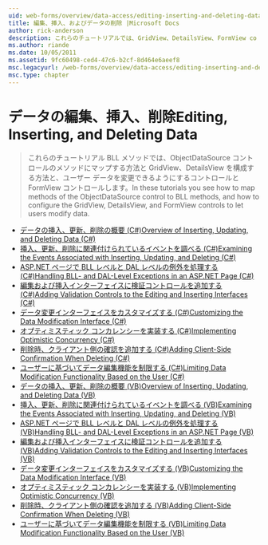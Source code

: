 ```yaml
---
uid: web-forms/overview/data-access/editing-inserting-and-deleting-data/index
title: 編集、挿入、およびデータの削除 |Microsoft Docs
author: rick-anderson
description: これらのチュートリアルでは、GridView、DetailsView、FormView co を構成する方法と BLL メソッドでは、ObjectDataSource コントロールのメソッドにマップする方法を見る.
ms.author: riande
ms.date: 10/05/2011
ms.assetid: 9fc60498-ced4-47c6-b2cf-8d464e6aeef8
msc.legacyurl: /web-forms/overview/data-access/editing-inserting-and-deleting-data
msc.type: chapter
---
```

<a name="editing-inserting-and-deleting-data"></a><span data-ttu-id="1c9ca-103">データの編集、挿入、削除</span><span class="sxs-lookup"><span data-stu-id="1c9ca-103">Editing, Inserting, and Deleting Data</span></span>
====================
> <span data-ttu-id="1c9ca-104">これらのチュートリアル BLL メソッドでは、ObjectDataSource コントロールのメソッドにマップする方法と GridView、DetailsView を構成する方法と、ユーザー データを変更できるようにするコントロールと FormView コントロールします。</span><span class="sxs-lookup"><span data-stu-id="1c9ca-104">In these tutorials you see how to map methods of the ObjectDataSource control to BLL methods, and how to configure the GridView, DetailsView, and FormView controls to let users modify data.</span></span>


- [<span data-ttu-id="1c9ca-105">データの挿入、更新、削除の概要 (C#)</span><span class="sxs-lookup"><span data-stu-id="1c9ca-105">Overview of Inserting, Updating, and Deleting Data (C#)</span></span>](an-overview-of-inserting-updating-and-deleting-data-cs.md)
- [<span data-ttu-id="1c9ca-106">挿入、更新、削除に関連付けられているイベントを調べる (C#)</span><span class="sxs-lookup"><span data-stu-id="1c9ca-106">Examining the Events Associated with Inserting, Updating, and Deleting (C#)</span></span>](examining-the-events-associated-with-inserting-updating-and-deleting-cs.md)
- [<span data-ttu-id="1c9ca-107">ASP.NET ページで BLL レベルと DAL レベルの例外を処理する (C#)</span><span class="sxs-lookup"><span data-stu-id="1c9ca-107">Handling BLL- and DAL-Level Exceptions in an ASP.NET Page (C#)</span></span>](handling-bll-and-dal-level-exceptions-in-an-asp-net-page-cs.md)
- [<span data-ttu-id="1c9ca-108">編集および挿入インターフェイスに検証コントロールを追加する (C#)</span><span class="sxs-lookup"><span data-stu-id="1c9ca-108">Adding Validation Controls to the Editing and Inserting Interfaces (C#)</span></span>](adding-validation-controls-to-the-editing-and-inserting-interfaces-cs.md)
- [<span data-ttu-id="1c9ca-109">データ変更インターフェイスをカスタマイズする (C#)</span><span class="sxs-lookup"><span data-stu-id="1c9ca-109">Customizing the Data Modification Interface (C#)</span></span>](customizing-the-data-modification-interface-cs.md)
- [<span data-ttu-id="1c9ca-110">オプティミスティック コンカレンシーを実装する (C#)</span><span class="sxs-lookup"><span data-stu-id="1c9ca-110">Implementing Optimistic Concurrency (C#)</span></span>](implementing-optimistic-concurrency-cs.md)
- [<span data-ttu-id="1c9ca-111">削除時、クライアント側の確認を追加する (C#)</span><span class="sxs-lookup"><span data-stu-id="1c9ca-111">Adding Client-Side Confirmation When Deleting (C#)</span></span>](adding-client-side-confirmation-when-deleting-cs.md)
- [<span data-ttu-id="1c9ca-112">ユーザーに基づいてデータ編集機能を制限する (C#)</span><span class="sxs-lookup"><span data-stu-id="1c9ca-112">Limiting Data Modification Functionality Based on the User (C#)</span></span>](limiting-data-modification-functionality-based-on-the-user-cs.md)
- [<span data-ttu-id="1c9ca-113">データの挿入、更新、削除の概要 (VB)</span><span class="sxs-lookup"><span data-stu-id="1c9ca-113">Overview of Inserting, Updating, and Deleting Data (VB)</span></span>](an-overview-of-inserting-updating-and-deleting-data-vb.md)
- [<span data-ttu-id="1c9ca-114">挿入、更新、削除に関連付けられているイベントを調べる (VB)</span><span class="sxs-lookup"><span data-stu-id="1c9ca-114">Examining the Events Associated with Inserting, Updating, and Deleting (VB)</span></span>](examining-the-events-associated-with-inserting-updating-and-deleting-vb.md)
- [<span data-ttu-id="1c9ca-115">ASP.NET ページで BLL レベルと DAL レベルの例外を処理する (VB)</span><span class="sxs-lookup"><span data-stu-id="1c9ca-115">Handling BLL- and DAL-Level Exceptions in an ASP.NET Page (VB)</span></span>](handling-bll-and-dal-level-exceptions-in-an-asp-net-page-vb.md)
- [<span data-ttu-id="1c9ca-116">編集および挿入インターフェイスに検証コントロールを追加する (VB)</span><span class="sxs-lookup"><span data-stu-id="1c9ca-116">Adding Validation Controls to the Editing and Inserting Interfaces (VB)</span></span>](adding-validation-controls-to-the-editing-and-inserting-interfaces-vb.md)
- [<span data-ttu-id="1c9ca-117">データ変更インターフェイスをカスタマイズする (VB)</span><span class="sxs-lookup"><span data-stu-id="1c9ca-117">Customizing the Data Modification Interface (VB)</span></span>](customizing-the-data-modification-interface-vb.md)
- [<span data-ttu-id="1c9ca-118">オプティミスティック コンカレンシーを実装する (VB)</span><span class="sxs-lookup"><span data-stu-id="1c9ca-118">Implementing Optimistic Concurrency (VB)</span></span>](implementing-optimistic-concurrency-vb.md)
- [<span data-ttu-id="1c9ca-119">削除時、クライアント側の確認を追加する (VB)</span><span class="sxs-lookup"><span data-stu-id="1c9ca-119">Adding Client-Side Confirmation When Deleting (VB)</span></span>](adding-client-side-confirmation-when-deleting-vb.md)
- [<span data-ttu-id="1c9ca-120">ユーザーに基づいてデータ編集機能を制限する (VB)</span><span class="sxs-lookup"><span data-stu-id="1c9ca-120">Limiting Data Modification Functionality Based on the User (VB)</span></span>](limiting-data-modification-functionality-based-on-the-user-vb.md)
